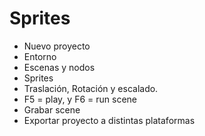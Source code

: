 
# Sprites

* Nuevo proyecto
* Entorno
* Escenas y nodos
* Sprites
* Traslación, Rotación y escalado.
* F5 = play, y F6 = run scene
* Grabar scene
* Exportar proyecto a distintas plataformas
